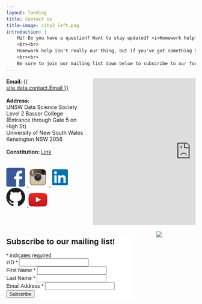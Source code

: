 ```yaml
---
layout: landing
title: Contact Us
title-image: city3_left.png
introduction: |
    Hi! Do you have a question? Want to stay updated? <i>Homework help?</i>
    <br><br>
    Homework help isn't really our thing, but if you've got something to ask or you want to check out our social media links, keep reading!
    <br><br>
    Be sure to join our mailing list down below to subscribe to our fortnightly newspaper!
---
```


<!-- details -->
<div class="hero-body">
    <div class="container">
        <div class="columns is-vcentered">
            <div class="column is-6.5">
                <b>Email:</b> <a href="mailto:{{ site.data.contact.Email }}">{{ site.data.contact.Email }}</a>
                <br><br>
                <b>Address:</b><br>
                UNSW Data Science Society<br>
                Level 2 Basser College (Entrance through Gate 5 on High St)<br>
                University of New South Wales<br>
                Kensington NSW 2056<br>
                <br>
                <b>Constitution: </b><a href="{{ site.data.contact.Constitution }}"> Link </a>
                <br><br><br>
                <a href="https://www.facebook.com/DataSoc/">
                    <img src="/assets/images/social_media/facebook.png" style="width:50px; margin-right:5px"> </a>
                <a href="https://www.instagram.com/unswdatasoc/">
                    <img src="/assets/images/social_media/instagram.png" style="width:50px; margin-right:5px"> </a>
                <a href="https://au.linkedin.com/company/datasoc">
                    <img src="/assets/images/social_media/linkedin.png" style="width:50px; margin-right:5px"> </a>
                <a href="https://github.com/unswdata/">
                    <img src="/assets/images/social_media/github.png" style="width:50px; margin-right:5px"> </a>
                <a href="https://www.youtube.com/channel/UC5xEG38_Jr0251sMBoj8xwQ">
                    <img src="/assets/images/social_media/youtube.png" style="width:50px"> </a>
                <br>
            </div>
            <div class="column is-5">
                <iframe src="https://www.google.com/maps/embed?pb=!1m18!1m12!1m3!1d1668.9917985536565!2d151.23080794983784!3d-33.91658157788042!2m3!1f0!2f0!3f0!3m2!1i1024!2i768!4f13.1!3m3!1m2!1s0x6b12b18c619e5679%3A0x70e6b528f4a64879!2sArc%20%40%20UNSW!5e0!3m2!1sen!2sau!4v1590563340784!5m2!1sen!2sau" width="520" height="390" frameborder="0" style="border:0;" allowfullscreen="" aria-hidden="false" tabindex="0"></iframe>
            </div>
        </div>
        <div class="columns is-vcentered">
            <div class="column is-5">
            <!-- Begin Mailchimp Signup Form -->
                <link href="//cdn-images.mailchimp.com/embedcode/classic-10_7.css" rel="stylesheet" type="text/css">
                <style type="text/css">
                    #mc_embed_signup{background:#fff; clear:left; font:14px Helvetica,Arial,sans-serif; }
                    /* Add your own Mailchimp form style overrides in your site stylesheet or in this style block.
                    We recommend moving this block and the preceding CSS link to the HEAD of your HTML file. */
                </style>
                <div id="mc_embed_signup">
                <form action="https://unswdata.us19.list-manage.com/subscribe/post?u=8dc568d0db37b26ed75ba4d94&amp;id=01f8128da2" method="post" id="mc-embedded-subscribe-form" name="mc-embedded-subscribe-form" class="validate" target="_blank" novalidate>
                    <div id="mc_embed_signup_scroll">
                    <h2>Subscribe to our mailing list!</h2>
                <div class="indicates-required"><span class="asterisk">*</span> indicates required</div>
                <div class="mc-field-group size1of2">
                    <label for="mce-MMERGE3">zID  <span class="asterisk">*</span></label>
                    <input type="number" name="MMERGE3" class="required" value="" id="mce-MMERGE3">
                </div>
                <div class="mc-field-group">
                    <label for="mce-FNAME">First Name  <span class="asterisk">*</span></label>
                    <input type="text" value="" name="FNAME" class="required" id="mce-FNAME">
                </div>
                <div class="mc-field-group">
                    <label for="mce-LNAME">Last Name  <span class="asterisk">*</span></label>
                    <input type="text" value="" name="LNAME" class="required" id="mce-LNAME">
                </div>
                <div class="mc-field-group">
                    <label for="mce-EMAIL">Email Address  <span class="asterisk">*</span></label>
                    <input type="email" value="" name="EMAIL" class="required email" id="mce-EMAIL">
                </div>
                    <div id="mce-responses" class="clear">
                        <div class="response" id="mce-error-response" style="display:none"></div>
                        <div class="response" id="mce-success-response" style="display:none"></div>
                    </div>    <!-- real people should not fill this in and expect good things - do not remove this or risk form bot signups-->
                    <div style="position: absolute; left: -5000px;" aria-hidden="true"><input type="text" name="b_8dc568d0db37b26ed75ba4d94_01f8128da2" tabindex="-1" value=""></div>
                    <div class="clear"><input type="submit" value="Subscribe" name="subscribe" id="mc-embedded-subscribe" class="button"></div>
                    </div>
                </form>
                </div>
                <!--End mc_embed_signup-->
            </div>
            <div class="column is-5 is-offset-2">
                <!-- picture of other side of city-->
                <figure class="">
                    <img src="/assets/images/illustrations/drawings/city_right.png">
                </figure>
            </div>
        </div>
    </div>
</div>

